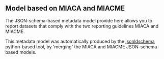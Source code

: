 ## Model based on MIACA and MIACME

The JSON-schema-based metadata model provide here allows you to report datasets that comply with the two reporting guidelines MIACA and MIACME.

This metadata model was automatically produced by the [jsonldschema]() python-based tool, by 'merging' the MIACA and MIACME JSON-schema-based models.

